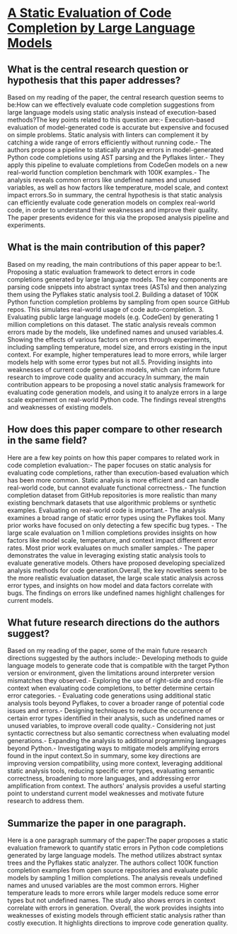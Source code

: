 # [A Static Evaluation of Code Completion by Large Language Models](https://arxiv.org/abs/2306.03203)

## What is the central research question or hypothesis that this paper addresses?

Based on my reading of the paper, the central research question seems to be:How can we effectively evaluate code completion suggestions from large language models using static analysis instead of execution-based methods?The key points related to this question are:- Execution-based evaluation of model-generated code is accurate but expensive and focused on simple problems. Static analysis with linters can complement it by catching a wide range of errors efficiently without running code.- The authors propose a pipeline to statically analyze errors in model-generated Python code completions using AST parsing and the Pyflakes linter.- They apply this pipeline to evaluate completions from CodeGen models on a new real-world function completion benchmark with 100K examples.- The analysis reveals common errors like undefined names and unused variables, as well as how factors like temperature, model scale, and context impact errors.So in summary, the central hypothesis is that static analysis can efficiently evaluate code generation models on complex real-world code, in order to understand their weaknesses and improve their quality. The paper presents evidence for this via the proposed analysis pipeline and experiments.


## What is the main contribution of this paper?

Based on my reading, the main contributions of this paper appear to be:1. Proposing a static evaluation framework to detect errors in code completions generated by large language models. The key components are parsing code snippets into abstract syntax trees (ASTs) and then analyzing them using the Pyflakes static analysis tool.2. Building a dataset of 100K Python function completion problems by sampling from open source GitHub repos. This simulates real-world usage of code auto-completion. 3. Evaluating public large language models (e.g. CodeGen) by generating 1 million completions on this dataset. The static analysis reveals common errors made by the models, like undefined names and unused variables.4. Showing the effects of various factors on errors through experiments, including sampling temperature, model size, and errors existing in the input context. For example, higher temperatures lead to more errors, while larger models help with some error types but not all.5. Providing insights into weaknesses of current code generation models, which can inform future research to improve code quality and accuracy.In summary, the main contribution appears to be proposing a novel static analysis framework for evaluating code generation models, and using it to analyze errors in a large scale experiment on real-world Python code. The findings reveal strengths and weaknesses of existing models.


## How does this paper compare to other research in the same field?

Here are a few key points on how this paper compares to related work in code completion evaluation:- The paper focuses on static analysis for evaluating code completions, rather than execution-based evaluation which has been more common. Static analysis is more efficient and can handle real-world code, but cannot evaluate functional correctness.- The function completion dataset from GitHub repositories is more realistic than many existing benchmark datasets that use algorithmic problems or synthetic examples. Evaluating on real-world code is important.- The analysis examines a broad range of static error types using the Pyflakes tool. Many prior works have focused on only detecting a few specific bug types. - The large scale evaluation on 1 million completions provides insights on how factors like model scale, temperature, and context impact different error rates. Most prior work evaluates on much smaller samples.- The paper demonstrates the value in leveraging existing static analysis tools to evaluate generative models. Others have proposed developing specialized analysis methods for code generation.Overall, the key novelties seem to be the more realistic evaluation dataset, the large scale static analysis across error types, and insights on how model and data factors correlate with bugs. The findings on errors like undefined names highlight challenges for current models.


## What future research directions do the authors suggest?

Based on my reading of the paper, some of the main future research directions suggested by the authors include:- Developing methods to guide language models to generate code that is compatible with the target Python version or environment, given the limitations around interpreter version mismatches they observed.- Exploring the use of right-side and cross-file context when evaluating code completions, to better determine certain error categories. - Evaluating code generations using additional static analysis tools beyond Pyflakes, to cover a broader range of potential code issues and errors.- Designing techniques to reduce the occurrence of certain error types identified in their analysis, such as undefined names or unused variables, to improve overall code quality.- Considering not just syntactic correctness but also semantic correctness when evaluating model generations.- Expanding the analysis to additional programming languages beyond Python.- Investigating ways to mitigate models amplifying errors found in the input context.So in summary, some key directions are improving version compatibility, using more context, leveraging additional static analysis tools, reducing specific error types, evaluating semantic correctness, broadening to more languages, and addressing error amplification from context. The authors' analysis provides a useful starting point to understand current model weaknesses and motivate future research to address them.


## Summarize the paper in one paragraph.

Here is a one paragraph summary of the paper:The paper proposes a static evaluation framework to quantify static errors in Python code completions generated by large language models. The method utilizes abstract syntax trees and the Pyflakes static analyzer. The authors collect 100K function completion examples from open source repositories and evaluate public models by sampling 1 million completions. The analysis reveals undefined names and unused variables are the most common errors. Higher temperature leads to more errors while larger models reduce some error types but not undefined names. The study also shows errors in context correlate with errors in generation. Overall, the work provides insights into weaknesses of existing models through efficient static analysis rather than costly execution. It highlights directions to improve code generation quality.
